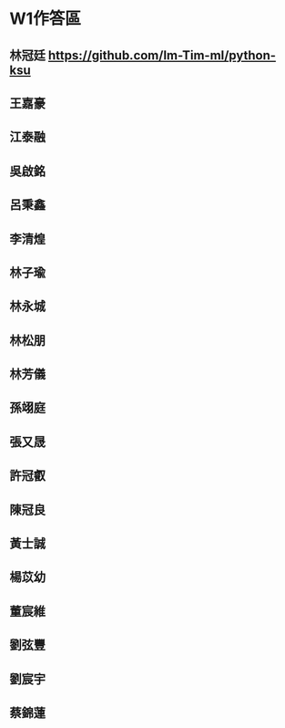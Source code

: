# W1作答區
## 林冠廷  https://github.com/Im-Tim-mI/python-ksu
## 王嘉豪
## 江泰融
## 吳啟銘
## 呂秉鑫
## 李清煌
## 林子瑜
## 林永城
## 林松朋
## 林芳儀
## 孫翊庭
## 張又晟
## 許冠叡
## 陳冠良
## 黃士誠
## 楊苡幼
## 董宸維
## 劉弦豐
## 劉宸宇
## 蔡錦蓮

